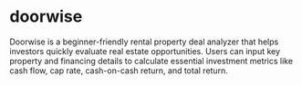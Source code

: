 # doorwise
Doorwise is a beginner-friendly rental property deal analyzer that helps investors quickly evaluate real estate opportunities. Users can input key property and financing details to calculate essential investment metrics like cash flow, cap rate, cash-on-cash return, and total return.
